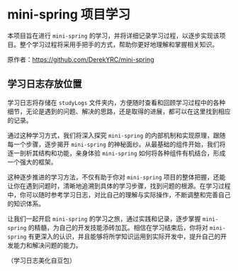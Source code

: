 # mini-spring 项目学习

本项目旨在进行 `mini-spring` 的学习，并将详细记录学习过程，以逐步实现该项目。整个学习过程将采用手把手的方式，帮助你更好地理解和掌握相关知识。

原作者：https://github.com/DerekYRC/mini-spring

## 学习日志存放位置
学习日志将存储在 `studyLogs` 文件夹内，方便随时查看和回顾学习过程中的各种细节，无论是遇到的问题、解决的思路，还是取得的进展，都可以在这里找到相应的记录。

通过这种学习方式，我们将深入探究 `mini-spring` 的内部机制和实现原理，跟随每一个步骤，逐步揭开 `mini-spring` 的神秘面纱。从最基础的组件开始，我们将逐一剖析其结构和功能，亲身体验 `mini-spring` 如何将各种组件有机结合，形成一个强大的框架。

这种逐步推进的学习方法，不仅有助于你对 `mini-spring` 项目的整体把握，还能让你在遇到问题时，清晰地追溯到具体的学习步骤，找到问题的根源。在学习过程中，你可以随时参考学习日志，对比自己的理解与实际操作，不断调整和完善自己的知识体系。

让我们一起开启 `mini-spring` 的学习之旅，通过实践和记录，逐步掌握 `mini-spring` 的精髓，为自己的开发技能添砖加瓦。相信在学习结束后，你将对 `mini-spring` 有更深入的认识，并且能够将所学知识运用到实际开发中，提升自己的开发能力和解决问题的能力。

（学习日志美化自豆包）